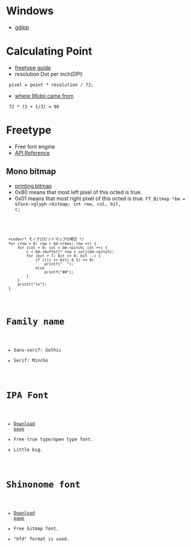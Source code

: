 # Windows
* [gdipp](https://code.google.com/p/gdipp/)

# Calculating Point
* [freetype guide](http://www.freetype.org/freetype2/docs/glyphs/glyphs-2.html)
* resolution Dot per inch(DPI)
```
 pixel = point * resolution / 72;

```
* [where 96dpi came from](http://en.wikipedia.org/wiki/Dots_per_inch#Computer_monitor_DPI_standards)
```
 72 * (1 + 1/3) = 96

```

# Freetype
* Free font engine
* [API Reference](http://www.freetype.org/freetype2/docs/reference/ft2-index.html)

## Mono bitmap
* [printing bitmap](http://ncl.sakura.ne.jp/doc/ja/comp/freetype-memo.html)
* 0x80 means that most left pixel of this octed is true.
* 0x01 means that most right pixel of this octed is true.
 <code>FT_Bitmap *bm = &face->glyph->bitmap;
 int row, col, bit, c;
 
```

 <code>/* モノクロビットマップの場合 */
 for (row = 0; row < bm->rows; row ++) {
     for (col = 0; col < bm->pitch; col ++) {
         c = bm->buffer[* row + col](bm->pitch);
         for (bit = 7; bit >= 0; bit --) {
             if (((c >> bit) & 1) == 0)
                 printf("  ");
             else
                 printf("##");
         }
     }
     printf("\n");
 }
 
```

# Family name
* Sans-serif: Gothic
* Serif: Mincho

# IPA Font
* [Download page](http://ossipedia.ipa.go.jp/ipafont/index.html)
* Free true type/open type font.
* Little big.

# Shinonome font
* [Download page](http://openlab.ring.gr.jp/efont/shinonome/)
* Free bitmap font.
* "bfd" format is used.